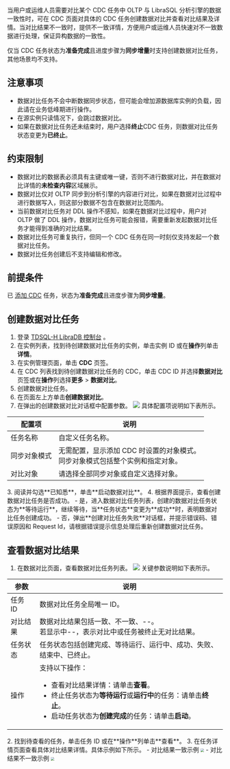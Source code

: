当用户或运维人员需要对比某个 CDC 任务中 OLTP 与 LibraSQL 分析引擎的数据一致性时，可在 CDC 页面对具体的 CDC 任务创建数据对比并查看对比结果及详情。当对比结果不一致时，提供不一致详情，方便用户或运维人员快速对不一致数据进行处理，保证异构数据的一致性。

仅当 CDC 任务状态为**准备完成**且进度步骤为**同步增量**时支持创建数据对比任务，其他场景均不支持。

## 注意事项
- 数据对比任务不会中断数据同步状态，但可能会增加源数据库实例的负载，因此请在业务低峰期进行操作。
- 在源实例只读情况下，会跳过数据对比。
- 如果在数据对比任务还未结束时，用户选择**终止**CDC 任务，则数据对比任务状态变更为**已终止**。

## 约束限制
- 数据对比的数据表必须具有主键或唯一键，否则不进行数据对比，并在数据对比详情的**未检查内容**区域展示。 
- 数据对比仅对 OLTP 同步到分析引擎的内容进行对比，如果在数据对比过程中进行数据写入，则这部分数据不包含在数据对比范围内。
- 当前数据对比任务对 DDL 操作不感知，如果在数据对比过程中，用户对 OLTP 做了 DDL 操作，数据对比任务可能会报错，需要重新发起数据对比任务才能得到准确的对比结果。 
- 数据对比任务可重复执行，但同一个 CDC 任务在同一时刻仅支持发起一个数据对比任务。
- 数据对比任务创建后不支持编辑和修改。

## 前提条件
已 [添加 CDC](https://cloud.tencent.com/document/product/1488/63678) 任务，状态为**准备完成**且进度步骤为**同步增量**。

## 创建数据对比任务
1. 登录 [TDSQL-H LibraDB 控制台](https://console.cloud.tencent.com/libradb/instance) 。
2. 在实例列表，找到待创建数据对比任务的实例，单击实例 ID 或在**操作**列单击**详情**。
3. 在实例管理页面，单击 **CDC** 页签。
4. 在 CDC 列表找到待创建数据对比任务的 CDC，单击 CDC ID 并选择**数据对比**页签或在**操作**列选择**更多** > **数据对比**。
5. 创建数据对比任务。
  1. 在页面左上方单击**创建数据对比**。
  2. 在弹出的创建数据对比对话框中配置参数。
![](https://qcloudimg.tencent-cloud.cn/raw/8434d260d530cc79721cbe35ce75480e.png)
具体配置项说明如下表所示。
<table>
<thead><tr><th>配置项</th><th>说明</th></tr></thead>
<tbody><tr>
<td>任务名称</td><td>自定义任务名称。</td></tr>
<tr>
<td>同步对象模式</td>
<td>无需配置，显示添加 CDC 时设置的对象模式。<br>同步对象模式包括整个实例和指定对象。</td></tr>
<tr>
<td>对比对象</td>
<td>请选择全部同步对象或自定义选择对象。</td></tr>
</tbody></table>
  3. 阅读并勾选**已知悉**，单击**启动数据对比**。
  4. 根据界面提示，查看创建数据对比任务是否成功。
    - 是，进入数据对比任务列表，创建的数据对比任务状态为**等待运行**，继续等待，当**任务状态**变更为**成功**时，表明数据对比任务创建成功。
    - 否，弹出**创建对比任务失败**对话框，并提示错误码、错误原因和 Request Id，请根据错误提示信息处理后重新创建数据对比任务。

## 查看数据对比结果
1. 在数据对比页面，查看数据对比任务列表。
![](https://qcloudimg.tencent-cloud.cn/raw/431cb4dc6d2e67beb1b0d67bdffe8d49.png)
关键参数说明如下表所示。
<table>
<thead><tr><th>参数</th><th>说明</th></tr></thead>
<tbody><tr>
<td>任务 ID</td><td>数据对比任务全局唯一 ID。</td></tr>
<tr>
<td>对比结果</td>
<td>数据对比结果包括一致、不一致、--。<br>若显示中--，表示对比中或任务被终止无对比结果。</td></tr>
<tr>
<td>任务状态</td>
<td>任务状态包括创建完成、等待运行、运行中、成功、失败、结束中、已终止。</td></tr>
<tr>
<td>操作</td>
<td>支持以下操作：<ul><li>查看对比结果详情：请单击<strong>查看</strong>。</li><li>终止任务状态为<strong>等待运行</strong>或<strong>运行中</strong>的任务：请单击<strong>终止</strong>。</li><li>启动任务状态为<strong>创建完成</strong>的任务：请单击<strong>启动</strong>。</li></ul></td></tr>
</tbody></table>
2. 找到待查看的任务，单击任务 ID 或在**操作**列单击**查看**。
3. 在任务详情页面查看具体对比结果详情。具体示例如下所示。
  - 对比结果一致示例
<img src="https://qcloudimg.tencent-cloud.cn/raw/b54231e37fd788080c724724831b3539.png"  style="zoom:50%;">
  - 对比结果不一致示例
<img src="https://qcloudimg.tencent-cloud.cn/raw/fa1cd0bbda00e34bf0409ee62ba3bf33.png"  style="zoom:50%;">

